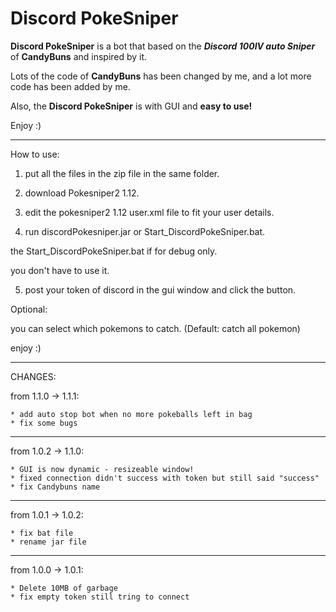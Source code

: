 # Discord PokeSniper
<B>Discord PokeSniper</B> is a bot that based on the <B><i>Discord 100IV auto Sniper</i></B> of <B>CandyBuns</B> and inspired by it.

Lots of the code of <B>CandyBuns</B> has been changed by me, and a lot more code has been added by me.

Also, the <B>Discord PokeSniper</B> is with GUI and <B>easy to use!</B>

Enjoy :)

---------------------------------------------------------------

How to use:

1) put all the files in the zip file in the same folder.

2) download Pokesniper2 1.12.

3) edit the pokesniper2 1.12 user.xml file to fit your user details.

4) run discordPokesniper.jar or Start_DiscordPokeSniper.bat.

the Start_DiscordPokeSniper.bat if for debug only.

you don't have to use it.

5) post your token of discord in the gui window and click the button.


Optional:

you can select which pokemons to catch. (Default: catch all pokemon)


enjoy :)

---------------------------------------------------------------

CHANGES:

from 1.1.0 -> 1.1.1:

	* add auto stop bot when no more pokeballs left in bag
	* fix some bugs
---------------------------------------------------------------
from 1.0.2 -> 1.1.0:

	* GUI is now dynamic - resizeable window!
	* fixed connection didn't success with token but still said "success"
	* fix Candybuns name
---------------------------------------------------------------
from 1.0.1 -> 1.0.2:

	* fix bat file
	* rename jar file
---------------------------------------------------------------
from 1.0.0 -> 1.0.1:

	* Delete 10MB of garbage
	* fix empty token still tring to connect
